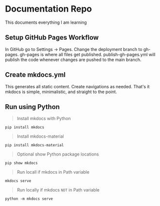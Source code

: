 # Documentation Repo
This documents everything I am learning

## Setup GitHub Pages Workflow
In GitHub go to Settings -> Pages. Change the deployment branch to gh-pages. gh-pages is where all files get published. publish-gh-pages.yml will publish the code whenever changes are pushed to the main branch.

## Create mkdocs.yml
This generates all static content. Create navigations as needed. That's it mkdocs is simple, minimalistic, and straight to the point.

## Run using Python

> Install mkdocs with Python
```text
pip install mkdocs
```

> Install mkdocs-material
```text
pip install mkdocs-material
```

> Optional show Python package locations
```text
pip show mkdocs
```

> Run locall if mkdocs in Path variable
```
mkdocs serve
```

> Run locally if mkdocs ```NOT``` in Path variable
```text
python -m mkdocs serve
```